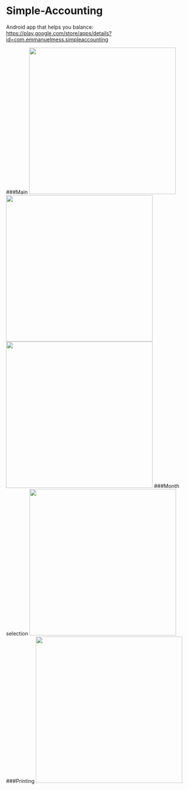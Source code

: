 # Simple-Accounting
Android app that helps you balance: https://play.google.com/store/apps/details?id=com.emmanuelmess.simpleaccounting

###Main
<img src="https://github.com/EmmanuelMess/Simple-Accounting/blob/update-1.3/Screenshot_1485286948.png" data-canonical-src="https://github.com/EmmanuelMess/Simple-Accounting/blob/update-1.3/Screenshot_1485286948.png" height="400" />
<img src="https://github.com/EmmanuelMess/Simple-Accounting/blob/update-1.3/Screenshot_1485287456.png" data-canonical-src="https://github.com/EmmanuelMess/Simple-Accounting/blob/update-1.3/Screenshot_1485287456.png" height="400" />
<img src="https://github.com/EmmanuelMess/Simple-Accounting/blob/update-1.3/Screenshot_1485287461.png" data-canonical-src="https://github.com/EmmanuelMess/Simple-Accounting/blob/update-1.3/Screenshot_1485287461.png" height="400" />
###Month selection
<img src="https://github.com/EmmanuelMess/Simple-Accounting/blob/update-1.3/Screenshot_1485287470.png" data-canonical-src="https://github.com/EmmanuelMess/Simple-Accounting/blob/update-1.3/Screenshot_1485287470.png" height="400" />
###Printing
<img src="https://github.com/EmmanuelMess/Simple-Accounting/blob/update-1.3/Screenshot_1485287474.png" data-canonical-src="https://github.com/EmmanuelMess/Simple-Accounting/blob/update-1.3/Screenshot_1485287474.png" height="400" />